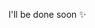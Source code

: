 I'll be done soon ✨
<!---
- 👋 Hi, I’m @soyeongchoi
- 👀 I’m interested in 
- 🌱 I’m currently learning ...
- 💞️ I’m looking to collaborate on ...
- 📫 How to reach me ...


soyeong125/soyeong125 is a ✨ special ✨ repository because its `README.md` (this file) appears on your GitHub profile.
You can click the Preview link to take a look at your changes.
--->
